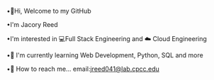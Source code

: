 •👋Hi, Welcome to my GitHub

•I'm Jacory Reed

•I'm interested in 💻Full Stack Engineering and ☁️ Cloud Engineering

•📖 I'm currently learning Web Development, Python, SQL and more

•📧 How to reach me... email:jreed041@lab.cpcc.edu

